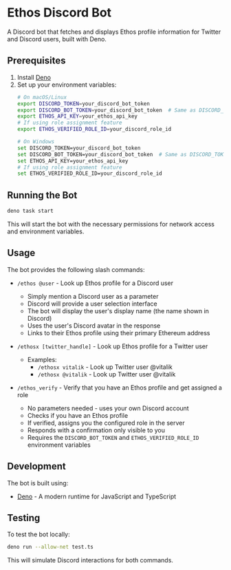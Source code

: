 # Ethos Discord Bot

A Discord bot that fetches and displays Ethos profile information for Twitter and Discord users, built with Deno.

## Prerequisites

1. Install [Deno](https://deno.land/#installation)
2. Set up your environment variables:
   ```bash
   # On macOS/Linux
   export DISCORD_TOKEN=your_discord_bot_token
   export DISCORD_BOT_TOKEN=your_discord_bot_token  # Same as DISCORD_TOKEN, needed for role assignment
   export ETHOS_API_KEY=your_ethos_api_key
   # If using role assignment feature
   export ETHOS_VERIFIED_ROLE_ID=your_discord_role_id

   # On Windows
   set DISCORD_TOKEN=your_discord_bot_token
   set DISCORD_BOT_TOKEN=your_discord_bot_token  # Same as DISCORD_TOKEN, needed for role assignment
   set ETHOS_API_KEY=your_ethos_api_key
   # If using role assignment feature
   set ETHOS_VERIFIED_ROLE_ID=your_discord_role_id
   ```

## Running the Bot

   ```bash
deno task start
   ```

This will start the bot with the necessary permissions for network access and environment variables.

## Usage

The bot provides the following slash commands:

- `/ethos @user` - Look up Ethos profile for a Discord user
  - Simply mention a Discord user as a parameter
  - Discord will provide a user selection interface
  - The bot will display the user's display name (the name shown in Discord)
  - Uses the user's Discord avatar in the response
  - Links to their Ethos profile using their primary Ethereum address

- `/ethosx [twitter_handle]` - Look up Ethos profile for a Twitter user
  - Examples:
    - `/ethosx vitalik` - Look up Twitter user @vitalik
    - `/ethosx @vitalik` - Look up Twitter user @vitalik

- `/ethos_verify` - Verify that you have an Ethos profile and get assigned a role
  - No parameters needed - uses your own Discord account
  - Checks if you have an Ethos profile
  - If verified, assigns you the configured role in the server
  - Responds with a confirmation only visible to you
  - Requires the `DISCORD_BOT_TOKEN` and `ETHOS_VERIFIED_ROLE_ID` environment variables

## Development

The bot is built using:
- [Deno](https://deno.land/) - A modern runtime for JavaScript and TypeScript

## Testing

To test the bot locally:

```bash
deno run --allow-net test.ts
```

This will simulate Discord interactions for both commands. 